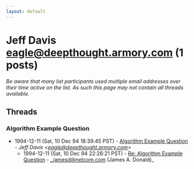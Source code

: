 ```yaml
---
layout: default
---
```


# Jeff Davis <eagle@deepthought.armory.com> (1 posts)

_Be aware that many list participants used multiple email addresses over their time active on the list. As such this page may not contain all threads available._

## Threads

### Algorithm Example Question
+ 1994-12-11 (Sat, 10 Dec 94 18:39:45 PST) - [Algorithm Example Question](/archive/1994/12/ab82498974c72431befd8f84e0b1ad872b6c6b7e510bb9db4eeea11e282fca24) - _Jeff Davis \<eagle@deepthought.armory.com\>_
  + 1994-12-11 (Sat, 10 Dec 94 22:26:21 PST) - [Re: Algorithm Example Question](/archive/1994/12/20544ae3e9444461907c33c6ec8333c4fb624be642421b0becc1de5754232aad) - _jamesd@netcom.com (James A. Donald)_

